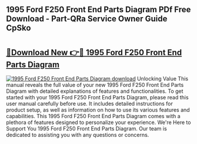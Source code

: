 ## 1995 Ford F250 Front End Parts Diagram PDf Free Download - Part-QRa Service Owner Guide CpSko

# <h2><a href="http://dfjn4xs.blite.top/?on=1995+Ford+F250+Front+End+Parts+Diagram">🔗Download New 👉🔴 1995 Ford F250 Front End Parts Diagram</a></h2>

[![1995 Ford F250 Front End Parts Diagram download](https://i.imgur.com/lujVjoI.png)](http://dfjn4xs.blite.top/?on=1995+Ford+F250+Front+End+Parts+Diagram)
Unlocking Value This manual reveals the full value of your new 1995 Ford F250 Front End Parts Diagram with detailed explanations of features and functionalities. To get started with your 1995 Ford F250 Front End Parts Diagram, please read this user manual carefully before use. It includes detailed instructions for product setup, as well as information on how to use its various features and capabilities. This 1995 Ford F250 Front End Parts Diagram comes with a plethora of features designed to personalize your experience. We're Here to Support You 1995 Ford F250 Front End Parts Diagram. Our team is dedicated to assisting you with any questions or concerns.
